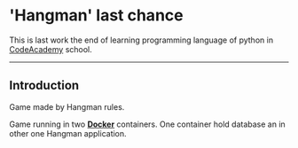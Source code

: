 # 'Hangman' last chance

This is last work the end of learning programming language of python in [CodeAcademy](https://codeacademy.lt/programavimo-kursai/python-pradedantiesiems-uzimtiems-asmenims/) school.

***

## Introduction

Game made by Hangman rules.

Game running in two **[Docker](https://www.docker.com)** containers. One container hold database an in other one Hangman application.  
